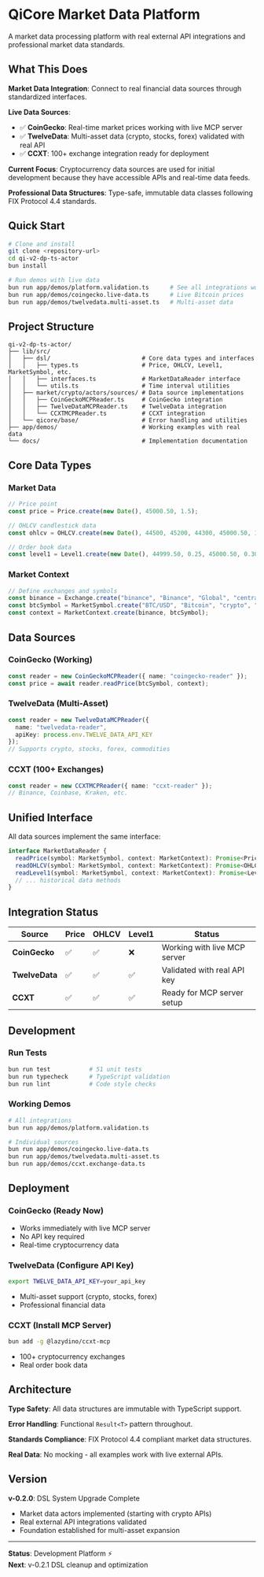 # QiCore Market Data Platform

A market data processing platform with real external API integrations and professional market data standards.

## What This Does

**Market Data Integration**: Connect to real financial data sources through standardized interfaces.

**Live Data Sources**:
- ✅ **CoinGecko**: Real-time market prices working with live MCP server
- ✅ **TwelveData**: Multi-asset data (crypto, stocks, forex) validated with real API  
- ✅ **CCXT**: 100+ exchange integration ready for deployment

**Current Focus**: Cryptocurrency data sources are used for initial development because they have accessible APIs and real-time data feeds.

**Professional Data Structures**: Type-safe, immutable data classes following FIX Protocol 4.4 standards.

## Quick Start

```bash
# Clone and install
git clone <repository-url>
cd qi-v2-dp-ts-actor
bun install

# Run demos with live data
bun run app/demos/platform.validation.ts      # See all integrations working
bun run app/demos/coingecko.live-data.ts      # Live Bitcoin prices
bun run app/demos/twelvedata.multi-asset.ts   # Multi-asset data
```

## Project Structure

```
qi-v2-dp-ts-actor/
├── lib/src/
│   ├── dsl/                          # Core data types and interfaces
│   │   ├── types.ts                  # Price, OHLCV, Level1, MarketSymbol, etc.
│   │   ├── interfaces.ts             # MarketDataReader interface
│   │   └── utils.ts                  # Time interval utilities
│   ├── market/crypto/actors/sources/ # Data source implementations
│   │   ├── CoinGeckoMCPReader.ts     # CoinGecko integration
│   │   ├── TwelveDataMCPReader.ts    # TwelveData integration  
│   │   └── CCXTMCPReader.ts          # CCXT integration
│   └── qicore/base/                  # Error handling and utilities
├── app/demos/                        # Working examples with real data
└── docs/                             # Implementation documentation
```

## Core Data Types

### Market Data
```typescript
// Price point
const price = Price.create(new Date(), 45000.50, 1.5);

// OHLCV candlestick data  
const ohlcv = OHLCV.create(new Date(), 44500, 45200, 44300, 45000.50, 125.75);

// Order book data
const level1 = Level1.create(new Date(), 44999.50, 0.25, 45000.50, 0.30);
```

### Market Context
```typescript
// Define exchanges and symbols
const binance = Exchange.create("binance", "Binance", "Global", "centralized");
const btcSymbol = MarketSymbol.create("BTC/USD", "Bitcoin", "crypto", "USD", InstrumentType.CASH);
const context = MarketContext.create(binance, btcSymbol);
```

## Data Sources

### CoinGecko (Working)
```typescript
const reader = new CoinGeckoMCPReader({ name: "coingecko-reader" });
const price = await reader.readPrice(btcSymbol, context);
```

### TwelveData (Multi-Asset)
```typescript
const reader = new TwelveDataMCPReader({ 
  name: "twelvedata-reader",
  apiKey: process.env.TWELVE_DATA_API_KEY 
});
// Supports crypto, stocks, forex, commodities
```

### CCXT (100+ Exchanges)
```typescript
const reader = new CCXTMCPReader({ name: "ccxt-reader" });
// Binance, Coinbase, Kraken, etc.
```

## Unified Interface

All data sources implement the same interface:

```typescript
interface MarketDataReader {
  readPrice(symbol: MarketSymbol, context: MarketContext): Promise<Price>;
  readOHLCV(symbol: MarketSymbol, context: MarketContext): Promise<OHLCV>;
  readLevel1(symbol: MarketSymbol, context: MarketContext): Promise<Level1>;
  // ... historical data methods
}
```

## Integration Status

| Source | Price | OHLCV | Level1 | Status |
|--------|-------|-------|--------|--------|
| **CoinGecko** | ✅ | ✅ | ❌ | Working with live MCP server |
| **TwelveData** | ✅ | ✅ | ✅ | Validated with real API key |  
| **CCXT** | ✅ | ✅ | ✅ | Ready for MCP server setup |

## Development

### Run Tests
```bash
bun run test           # 51 unit tests
bun run typecheck      # TypeScript validation
bun run lint           # Code style checks
```

### Working Demos
```bash
# All integrations
bun run app/demos/platform.validation.ts

# Individual sources  
bun run app/demos/coingecko.live-data.ts
bun run app/demos/twelvedata.multi-asset.ts
bun run app/demos/ccxt.exchange-data.ts
```

## Deployment

### CoinGecko (Ready Now)
- Works immediately with live MCP server
- No API key required
- Real-time cryptocurrency data

### TwelveData (Configure API Key)
```bash
export TWELVE_DATA_API_KEY=your_api_key
```
- Multi-asset support (crypto, stocks, forex)
- Professional financial data

### CCXT (Install MCP Server)
```bash
bun add -g @lazydino/ccxt-mcp
```
- 100+ cryptocurrency exchanges
- Real order book data

## Architecture

**Type Safety**: All data structures are immutable with TypeScript support.

**Error Handling**: Functional `Result<T>` pattern throughout.

**Standards Compliance**: FIX Protocol 4.4 compliant market data structures.

**Real Data**: No mocking - all examples work with live external APIs.

## Version

**v-0.2.0**: DSL System Upgrade Complete
- Market data actors implemented (starting with crypto APIs)
- Real external API integrations validated  
- Foundation established for multi-asset expansion

---

**Status**: Development Platform ⚡  
**Next**: v-0.2.1 DSL cleanup and optimization